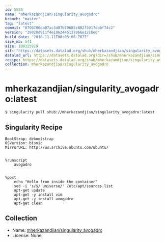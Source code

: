 ```yaml
---
id: 5565
name: "mherkazandjian/singularity_avogadro"
branch: "master"
tag: "latest"
commit: "8790786da07ac3d07b79685c882f5017cbbf74c2"
version: "29920d911f4e1062445137866e121be0"
build_date: "2018-11-11T00:03:06.767Z"
size_mb: 541
size: 188325919
sif: "https://datasets.datalad.org/shub/mherkazandjian/singularity_avogadro/latest/2018-11-11-8790786d-29920d91/29920d911f4e1062445137866e121be0.simg"
datalad_url: https://datasets.datalad.org?dir=/shub/mherkazandjian/singularity_avogadro/latest/2018-11-11-8790786d-29920d91/
recipe: https://datasets.datalad.org/shub/mherkazandjian/singularity_avogadro/latest/2018-11-11-8790786d-29920d91/Singularity
collection: mherkazandjian/singularity_avogadro
---
```


# mherkazandjian/singularity_avogadro:latest

```bash
$ singularity pull shub://mherkazandjian/singularity_avogadro:latest
```

## Singularity Recipe

```singularity
BootStrap: debootstrap
OSVersion: bionic
MirrorURL: http://us.archive.ubuntu.com/ubuntu/


%runscript
    avogadro


%post
    echo "Hello from inside the container"
    sed -i 's/$/ universe/' /etc/apt/sources.list
    apt-get update
    apt-get -y install vim
    apt-get -y install avogadro
    apt-get clean
```

## Collection

 - Name: [mherkazandjian/singularity_avogadro](https://github.com/mherkazandjian/singularity_avogadro)
 - License: None

